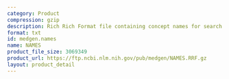 ```yaml
---
category: Product
compression: gzip
description: Rich Rich Format file containing concept names for search with gzip compression
format: txt
id: medgen.names
name: NAMES
product_file_size: 3069349
product_url: https://ftp.ncbi.nlm.nih.gov/pub/medgen/NAMES.RRF.gz
layout: product_detail
---
```

